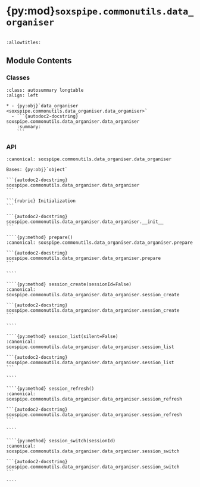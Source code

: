 # {py:mod}`soxspipe.commonutils.data_organiser`

```{py:module} soxspipe.commonutils.data_organiser
```

```{autodoc2-docstring} soxspipe.commonutils.data_organiser
:allowtitles:
```

## Module Contents

### Classes

````{list-table}
:class: autosummary longtable
:align: left

* - {py:obj}`data_organiser <soxspipe.commonutils.data_organiser.data_organiser>`
  - ```{autodoc2-docstring} soxspipe.commonutils.data_organiser.data_organiser
    :summary:
    ```
````

### API

`````{py:class} data_organiser(log, rootDir)
:canonical: soxspipe.commonutils.data_organiser.data_organiser

Bases: {py:obj}`object`

```{autodoc2-docstring} soxspipe.commonutils.data_organiser.data_organiser
```

```{rubric} Initialization
```

```{autodoc2-docstring} soxspipe.commonutils.data_organiser.data_organiser.__init__
```

````{py:method} prepare()
:canonical: soxspipe.commonutils.data_organiser.data_organiser.prepare

```{autodoc2-docstring} soxspipe.commonutils.data_organiser.data_organiser.prepare
```

````

````{py:method} session_create(sessionId=False)
:canonical: soxspipe.commonutils.data_organiser.data_organiser.session_create

```{autodoc2-docstring} soxspipe.commonutils.data_organiser.data_organiser.session_create
```

````

````{py:method} session_list(silent=False)
:canonical: soxspipe.commonutils.data_organiser.data_organiser.session_list

```{autodoc2-docstring} soxspipe.commonutils.data_organiser.data_organiser.session_list
```

````

````{py:method} session_refresh()
:canonical: soxspipe.commonutils.data_organiser.data_organiser.session_refresh

```{autodoc2-docstring} soxspipe.commonutils.data_organiser.data_organiser.session_refresh
```

````

````{py:method} session_switch(sessionId)
:canonical: soxspipe.commonutils.data_organiser.data_organiser.session_switch

```{autodoc2-docstring} soxspipe.commonutils.data_organiser.data_organiser.session_switch
```

````

`````
